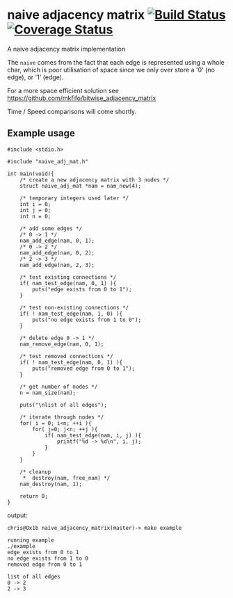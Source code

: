 # naive adjacency matrix [![Build Status](https://travis-ci.org/mkfifo/naive_adjacency_matrix.svg)](https://travis-ci.org/mkfifo/naive_adjacency_matrix) [![Coverage Status](https://coveralls.io/repos/mkfifo/naive_adjacency_matrix/badge.svg)](https://coveralls.io/github/mkfifo/naive_adjacency_matrix)

A naive adjacency matrix implementation

The `naive` comes from the fact that each edge is represented using a whole char,
which is poor utilisation of space since we only over store a '0' (no edge), or '1' (edge).

For a more space efficient solution see https://github.com/mkfifo/bitwise_adjacency_matrix

Time / Speed comparisons will come shortly.

Example usage
--------------

    #include <stdio.h>

    #include "naive_adj_mat.h"

    int main(void){
        /* create a new adjacency matrix with 3 nodes */
        struct naive_adj_mat *nam = nam_new(4);

        /* temporary integers used later */
        int i = 0;
        int j = 0;
        int n = 0;

        /* add some edges */
        /* 0 -> 1 */
        nam_add_edge(nam, 0, 1);
        /* 0 -> 2 */
        nam_add_edge(nam, 0, 2);
        /* 2 -> 3 */
        nam_add_edge(nam, 2, 3);

        /* test existing connections */
        if( nam_test_edge(nam, 0, 1) ){
            puts("edge exists from 0 to 1");
        }

        /* test non-existing connections */
        if( ! nam_test_edge(nam, 1, 0) ){
            puts("no edge exists from 1 to 0");
        }

        /* delete edge 0 -> 1 */
        nam_remove_edge(nam, 0, 1);

        /* test removed connections */
        if( ! nam_test_edge(nam, 0, 1) ){
            puts("removed edge from 0 to 1");
        }

        /* get number of nodes */
        n = nam_size(nam);

        puts("\nlist of all edges");

        /* iterate through nodes */
        for( i = 0; i<n; ++i ){
            for( j=0; j<n; ++j ){
                if( nam_test_edge(nam, i, j) ){
                    printf("%d -> %d\n", i, j);
                }
            }
        }

        /* cleanup
         *  destroy(nam, free_nam) */
        nam_destroy(nam, 1);

        return 0;
    }

output:

    chris@Ox1b naive_adjacency_matrix(master)-> make example

    running example
    ./example
    edge exists from 0 to 1
    no edge exists from 1 to 0
    removed edge from 0 to 1

    list of all edges
    0 -> 2
    2 -> 3

